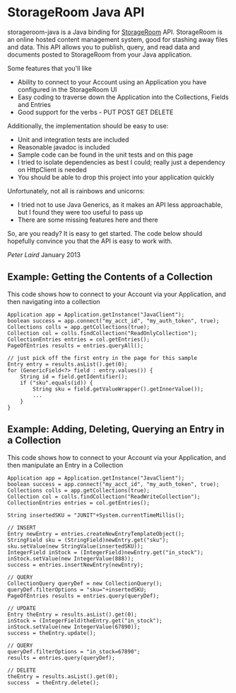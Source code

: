StorageRoom Java API
=========

storageroom-java is a Java binding for [StorageRoom] API. StorageRoom is an online hosted content management system, good for stashing away files and data. This API allows you to publish, query, and read data and documents posted to StorageRoom from your Java application.

Some features that you'll like

  - Ability to connect to your Account using an Application you have configured in the StorageRoom UI
  - Easy coding to traverse down the Application into the Collections, Fields and Entries
  - Good support for the verbs - PUT POST GET DELETE

Additionally, the implementation should be easy to use:

  - Unit and integration tests are included
  - Reasonable javadoc is included
  - Sample code can be found in the unit tests and on this page
  - I tried to isolate dependencies as best I could; really just a dependency on HttpClient is needed
  - You should be able to drop this project into your application quickly

Unfortunately, not all is rainbows and unicorns:

  - I tried not to use Java Generics, as it makes an API less approachable, but I found they were too useful to pass up
  - There are some missing features here and there

So, are you ready? It is easy to get started. The code below should hopefully convince you that the API is easy to work with.

*Peter Laird*
January 2013

Example: Getting the Contents of a Collection 
------

This code shows how to connect to your Account via your Application, and then navigating into a collection


    Application app = Application.getInstance("JavaClient");
    boolean success = app.connect("my_acct_id", "my_auth_token", true);
    Collections colls = app.getCollections(true);
    Collection col = colls.findCollection("ReadOnlyCollection");
    CollectionEntries entries = col.getEntries();
    PageOfEntries results = entries.queryAll();
    
    // just pick off the first entry in the page for this sample
    Entry entry = results.asList().get(0);
    for (GenericField<?> field : entry.values()) {
        String id = field.getIdentifier();
        if ("sku".equals(id)) {
            String sku = field.getValueWrapper().getInnerValue());
            ...
        }
    }

Example: Adding, Deleting, Querying an Entry in a Collection 
------

This code shows how to connect to your Account via your Application, and then manipulate an Entry in a Collection


    Application app = Application.getInstance("JavaClient");
    boolean success = app.connect("my_acct_id", "my_auth_token", true);
    Collections colls = app.getCollections(true);
    Collection col = colls.findCollection("ReadWriteCollection");
    CollectionEntries entries = col.getEntries();
	
    String insertedSKU = "JUNIT"+System.currentTimeMillis();
	
    // INSERT
    Entry newEntry = entries.createNewEntryTemplateObject();
    StringField sku = (StringField)newEntry.get("sku");
    sku.setValue(new StringValue(insertedSKU));
    IntegerField inStock = (IntegerField)newEntry.get("in_stock");
    inStock.setValue(new IntegerValue(888));
    success = entries.insertNewEntry(newEntry);

    // QUERY
    CollectionQuery queryDef = new CollectionQuery();
    queryDef.filterOptions = "sku="+insertedSKU;
    PageOfEntries results = entries.query(queryDef);

    // UPDATE
    Entry theEntry = results.asList().get(0);
    inStock = (IntegerField)theEntry.get("in_stock");
    inStock.setValue(new IntegerValue(67890));
    success = theEntry.update();
	
    // QUERY
    queryDef.filterOptions = "in_stock=67890";
    results = entries.query(queryDef);

    // DELETE
    theEntry = results.asList().get(0);
    success  = theEntry.delete();

  [StorageRoom]: http://storageroomapp.com/
    
